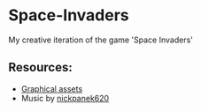 # Space-Invaders
My creative iteration of the game 'Space Invaders'

## Resources:
* [Graphical assets](https://comp3interactive.itch.io/invaders-from-outerspace-full-project-asset-pack)
* Music by [nickpanek620](https://pixabay.com/users/nickpanek620-38266323)
